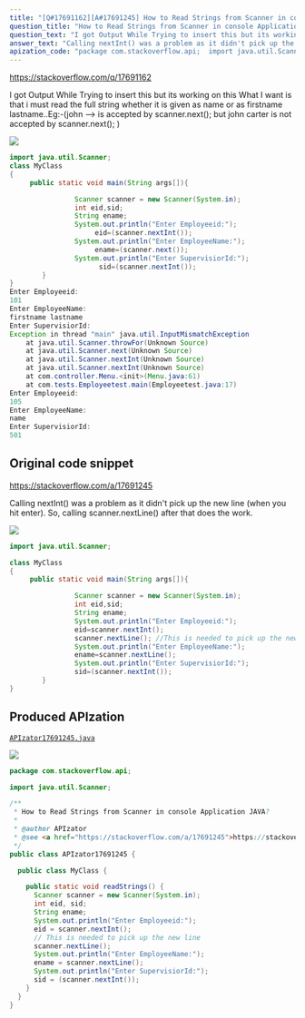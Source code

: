 ```yaml
---
title: "[Q#17691162][A#17691245] How to Read Strings from Scanner in console Application JAVA?"
question_title: "How to Read Strings from Scanner in console Application JAVA?"
question_text: "I got Output While Trying to insert this but its working on this What I want is that i must read the full string whether it is given as name or as firstname lastname..Eg:-(john --> is accepted by scanner.next(); but john carter is not accepted by scanner.next(); )"
answer_text: "Calling nextInt() was a problem as it didn't pick up the new line (when you hit enter). So, calling scanner.nextLine() after that does the work."
apization_code: "package com.stackoverflow.api;  import java.util.Scanner;  /**  * How to Read Strings from Scanner in console Application JAVA?  *  * @author APIzator  * @see <a href=\"https://stackoverflow.com/a/17691245\">https://stackoverflow.com/a/17691245</a>  */ public class APIzator17691245 {    public class MyClass {      public static void readStrings() {       Scanner scanner = new Scanner(System.in);       int eid, sid;       String ename;       System.out.println(\"Enter Employeeid:\");       eid = scanner.nextInt();       // This is needed to pick up the new line       scanner.nextLine();       System.out.println(\"Enter EmployeeName:\");       ename = scanner.nextLine();       System.out.println(\"Enter SupervisiorId:\");       sid = (scanner.nextInt());     }   } }"
---
```


https://stackoverflow.com/q/17691162

I got Output While Trying to insert this
but its working on this
What I want is that i must read the full string whether it is given as name or as firstname lastname..Eg:-(john --&gt; is accepted by scanner.next(); but john carter is not accepted by scanner.next(); )


<div class="code-logo"><img src="/stackoverflow.png" /></div>

```java
import java.util.Scanner;
class MyClass
{
     public static void main(String args[]){

                Scanner scanner = new Scanner(System.in);
                int eid,sid;
                String ename;
                System.out.println("Enter Employeeid:");
                     eid=(scanner.nextInt());
                System.out.println("Enter EmployeeName:");
                     ename=(scanner.next());
                System.out.println("Enter SupervisiorId:");
                      sid=(scanner.nextInt());  
        }
}
Enter Employeeid:
101
Enter EmployeeName:
firstname lastname
Enter SupervisiorId:
Exception in thread "main" java.util.InputMismatchException
    at java.util.Scanner.throwFor(Unknown Source)
    at java.util.Scanner.next(Unknown Source)
    at java.util.Scanner.nextInt(Unknown Source)
    at java.util.Scanner.nextInt(Unknown Source)
    at com.controller.Menu.<init>(Menu.java:61)
    at com.tests.Employeetest.main(Employeetest.java:17)
Enter Employeeid:
105
Enter EmployeeName:
name
Enter SupervisiorId:
501
```


## Original code snippet

https://stackoverflow.com/a/17691245

Calling nextInt() was a problem as it didn&#x27;t pick up the new line (when you hit enter). So, calling scanner.nextLine() after that does the work.

<div class="code-logo"><img src="/stackoverflow.png" /></div>

```java
import java.util.Scanner;

class MyClass
{
     public static void main(String args[]){

                Scanner scanner = new Scanner(System.in);
                int eid,sid;
                String ename;
                System.out.println("Enter Employeeid:");
                eid=scanner.nextInt();
                scanner.nextLine(); //This is needed to pick up the new line
                System.out.println("Enter EmployeeName:");
                ename=scanner.nextLine();
                System.out.println("Enter SupervisiorId:");
                sid=(scanner.nextInt());  
        }
}
```

## Produced APIzation

[`APIzator17691245.java`](https://github.com/pasqualesalza/apization-temp-data/raw/master/search/APIzator17691245.java)

<div class="code-logo"><img src="/apizator.png" /></div>

```java
package com.stackoverflow.api;

import java.util.Scanner;

/**
 * How to Read Strings from Scanner in console Application JAVA?
 *
 * @author APIzator
 * @see <a href="https://stackoverflow.com/a/17691245">https://stackoverflow.com/a/17691245</a>
 */
public class APIzator17691245 {

  public class MyClass {

    public static void readStrings() {
      Scanner scanner = new Scanner(System.in);
      int eid, sid;
      String ename;
      System.out.println("Enter Employeeid:");
      eid = scanner.nextInt();
      // This is needed to pick up the new line
      scanner.nextLine();
      System.out.println("Enter EmployeeName:");
      ename = scanner.nextLine();
      System.out.println("Enter SupervisiorId:");
      sid = (scanner.nextInt());
    }
  }
}

```
